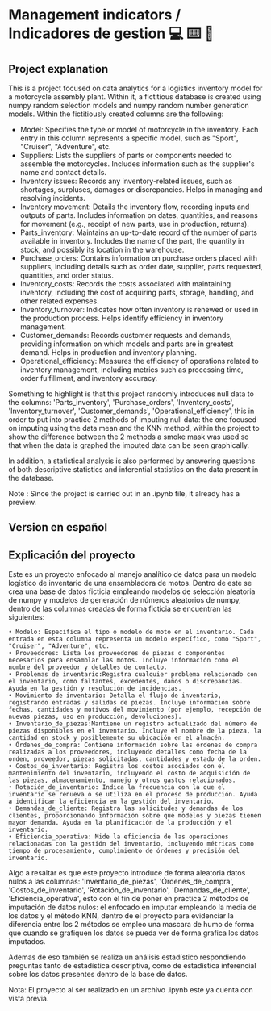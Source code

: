 # Management indicators / Indicadores de gestion :computer: :keyboard: :green_heart:
## Project explanation

This is a project focused on data analytics for a logistics inventory model for a motorcycle assembly plant. Within it, a fictitious database is created using numpy random selection models and numpy random number generation models. Within the fictitiously created columns are the following:

* Model: Specifies the type or model of motorcycle in the inventory. Each entry in this column represents a specific model, such as "Sport", "Cruiser", "Adventure", etc.
* Suppliers: Lists the suppliers of parts or components needed to assemble the motorcycles. Includes information such as the supplier's name and contact details.
* Inventory issues: Records any inventory-related issues, such as shortages, surpluses, damages or discrepancies. Helps in managing and resolving incidents.
* Inventory movement: Details the inventory flow, recording inputs and outputs of parts. Includes information on dates, quantities, and reasons for movement (e.g., receipt of new parts, use in production, returns).
* Parts_inventory: Maintains an up-to-date record of the number of parts available in inventory. Includes the name of the part, the quantity in stock, and possibly its location in the warehouse.
* Purchase_orders: Contains information on purchase orders placed with suppliers, including details such as order date, supplier, parts requested, quantities, and order status.
* Inventory_costs: Records the costs associated with maintaining inventory, including the cost of acquiring parts, storage, handling, and other related expenses.
* Inventory_turnover: Indicates how often inventory is renewed or used in the production process. Helps identify efficiency in inventory management.
* Customer_demands: Records customer requests and demands, providing information on which models and parts are in greatest demand. Helps in production and inventory planning.
* Operational_efficiency: Measures the efficiency of operations related to inventory management, including metrics such as processing time, order fulfillment, and inventory accuracy.

Something to highlight is that this project randomly introduces null data to the columns: 'Parts_inventory', 'Purchase_orders', 'Inventory_costs', 'Inventory_turnover', 'Customer_demands', 'Operational_efficiency', this in order to put into practice 2 methods of imputing null data: the one focused on imputing using the data mean and the KNN method, within the project to show the difference between the 2 methods a smoke mask was used so that when the data is graphed the imputed data can be seen graphically.

In addition, a statistical analysis is also performed by answering questions of both descriptive statistics and inferential statistics on the data present in the database.

Note : Since the project is carried out in an .ipynb file, it already has a preview.


## Version en español
## Explicación del proyecto

Este es un proyecto enfocado al manejo analítico de datos  para un modelo logístico de inventario de una ensambladora de motos. Dentro de este se crea una base de datos ficticia empleando modelos de selección aleatoria de numpy y modelos de generación de números aleatorios de numpy, dentro de las columnas creadas de forma ficticia se encuentran las siguientes:

    • Modelo: Especifica el tipo o modelo de moto en el inventario. Cada entrada en esta columna representa un modelo específico, como "Sport", "Cruiser", "Adventure", etc. 
    • Proveedores: Lista los proveedores de piezas o componentes necesarios para ensamblar las motos. Incluye información como el nombre del proveedor y detalles de contacto. 
    • Problemas de inventario:Registra cualquier problema relacionado con el inventario, como faltantes, excedentes, daños o discrepancias. Ayuda en la gestión y resolución de incidencias. 
    • Movimiento de inventario: Detalla el flujo de inventario, registrando entradas y salidas de piezas. Incluye información sobre fechas, cantidades y motivos del movimiento (por ejemplo, recepción de nuevas piezas, uso en producción, devoluciones). 
    • Inventario_de_piezas:Mantiene un registro actualizado del número de piezas disponibles en el inventario. Incluye el nombre de la pieza, la cantidad en stock y posiblemente su ubicación en el almacén. 
    • Órdenes_de_compra: Contiene información sobre las órdenes de compra realizadas a los proveedores, incluyendo detalles como fecha de la orden, proveedor, piezas solicitadas, cantidades y estado de la orden. 
    • Costos_de_inventario: Registra los costos asociados con el mantenimiento del inventario, incluyendo el costo de adquisición de las piezas, almacenamiento, manejo y otros gastos relacionados. 
    • Rotación_de_inventario: Indica la frecuencia con la que el inventario se renueva o se utiliza en el proceso de producción. Ayuda a identificar la eficiencia en la gestión del inventario. 
    • Demandas_de_cliente: Registra las solicitudes y demandas de los clientes, proporcionando información sobre qué modelos y piezas tienen mayor demanda. Ayuda en la planificación de la producción y el inventario. 
    • Eficiencia_operativa: Mide la eficiencia de las operaciones relacionadas con la gestión del inventario, incluyendo métricas como tiempo de procesamiento, cumplimiento de órdenes y precisión del inventario. 

Algo a resaltar es que este proyecto introduce de forma aleatoria datos nulos a las columnas: 'Inventario_de_piezas', 'Órdenes_de_compra', 'Costos_de_inventario', 'Rotación_de_inventario', 'Demandas_de_cliente', 'Eficiencia_operativa', esto con el fin de poner en practica 2 métodos de imputación de datos nulos: el enfocado en imputar empleando la media de los datos y el método KNN, dentro de el proyecto para evidenciar la diferencia entre los 2 métodos se empleo una mascara de humo de forma que cuando se grafiquen los datos se pueda ver de forma grafica los datos imputados.


Ademas de eso también se realiza un análisis estadístico respondiendo preguntas tanto de estadística descriptiva, como de estadística inferencial sobre los datos presentes dentro de la base de datos.

Nota: El proyecto al ser realizado en un archivo .ipynb este ya cuenta con vista previa.

